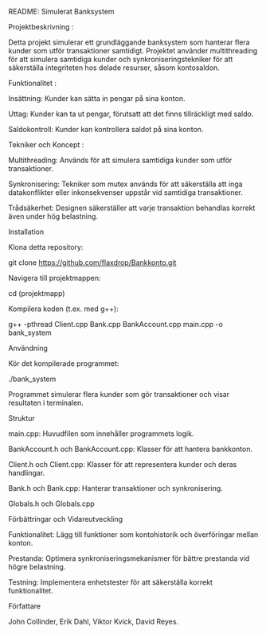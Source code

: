 README: Simulerat Banksystem

Projektbeskrivning :

Detta projekt simulerar ett grundläggande banksystem som hanterar flera kunder som utför transaktioner samtidigt. Projektet använder multithreading för att simulera samtidiga kunder och synkroniseringstekniker för att säkerställa integriteten hos delade resurser, såsom kontosaldon.

Funktionalitet :

Insättning: Kunder kan sätta in pengar på sina konton.

Uttag: Kunder kan ta ut pengar, förutsatt att det finns tillräckligt med saldo.

Saldokontroll: Kunder kan kontrollera saldot på sina konton.

Tekniker och Koncept :

Multithreading: Används för att simulera samtidiga kunder som utför transaktioner.

Synkronisering: Tekniker som mutex används för att säkerställa att inga datakonflikter eller inkonsekvenser uppstår vid samtidiga transaktioner.

Trådsäkerhet: Designen säkerställer att varje transaktion behandlas korrekt även under hög belastning.

Installation

Klona detta repository:

git clone https://github.com/flaxdrop/Bankkonto.git

Navigera till projektmappen:

cd (projektmapp)

Kompilera koden (t.ex. med g++):

g++ -pthread Client.cpp Bank.cpp BankAccount.cpp main.cpp -o bank_system

Användning

Kör det kompilerade programmet:

./bank_system

Programmet simulerar flera kunder som gör transaktioner och visar resultaten i terminalen.

Struktur

main.cpp: Huvudfilen som innehåller programmets logik.

BankAccount.h och BankAccount.cpp: Klasser för att hantera bankkonton.

Client.h och Client.cpp: Klasser för att representera kunder och deras handlingar.

Bank.h och Bank.cpp: Hanterar transaktioner och synkronisering.

Globals.h och Globals.cpp 

Förbättringar och Vidareutveckling

Funktionalitet: Lägg till funktioner som kontohistorik och överföringar mellan konton.

Prestanda: Optimera synkroniseringsmekanismer för bättre prestanda vid högre belastning.

Testning: Implementera enhetstester för att säkerställa korrekt funktionalitet.

Författare

John Collinder, Erik Dahl, Viktor Kvick, David Reyes.
